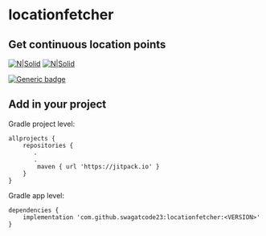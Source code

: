 # locationfetcher
## Get continuous location points

[![N|Solid](https://ethiccoders.com/ethiccoders/wp-content/uploads/2013/11/android-icon.png)](https://www.android.com/intl/en_in/)
[![N|Solid](https://deviniti.com/wp-content/uploads/2019/02/kotlin-logo.png)](https://bit.ly/3yxSFwz)

[![Generic badge](https://img.shields.io/badge/Version-1.0.2-1abc9c.svg)](https://shields.io/)

## Add in your project
Gradle project level:
```
allprojects {
    repositories {
       .
       .
        maven { url 'https://jitpack.io' }
    }
}
```
Gradle app level:
```
dependencies {
    implementation 'com.github.swagatcode23:locationfetcher:<VERSION>'
}

```
